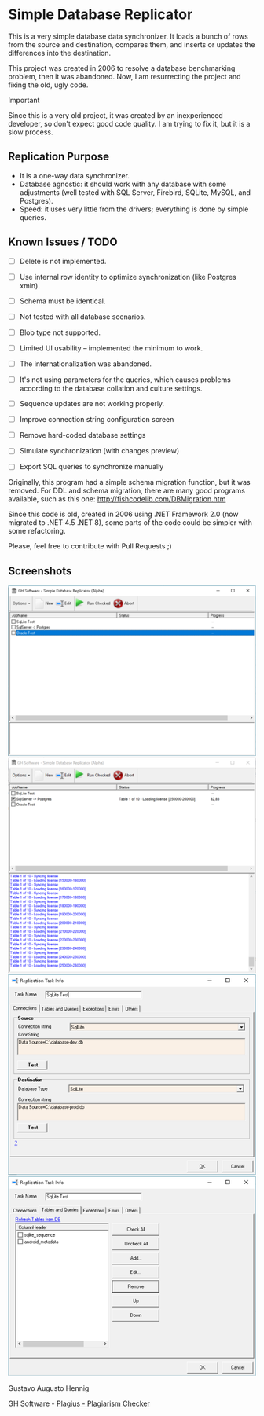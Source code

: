 ﻿# Simple Database Replicator

This is a very simple database data synchronizer. It loads a bunch of rows from the source and destination, compares them, and inserts or updates the differences into the destination.

This project was created in 2006 to resolve a database benchmarking problem, then it was abandoned. Now, I am resurrecting the project and fixing the old, ugly code.

> [!IMPORTANT]
> Since this is a very old project, it was created by an inexperienced developer, so don't expect good code quality. I am trying to fix it, but it is a slow process.

## Replication Purpose
 - It is a one-way data synchronizer.
 - Database agnostic: it should work with any database with some adjustments (well tested with SQL Server, Firebird, SQLite, MySQL, and Postgres).
 - Speed: it uses very little from the drivers; everything is done by simple queries.

## Known Issues / TODO
- [ ] Delete is not implemented.  
- [ ] Use internal row identity to optimize synchronization (like Postgres xmin).  
- [ ] Schema must be identical.  
- [ ] Not tested with all database scenarios.  
- [ ] Blob type not supported.  
- [ ] Limited UI usability – implemented the minimum to work.  
- [ ] The internationalization was abandoned.  
- [ ] It's not using parameters for the queries, which causes problems according to the database collation and culture settings.  
- [ ] Sequence updates are not working properly.  
- [ ] Improve connection string configuration screen  
- [ ] Remove hard-coded database settings  
- [ ] Simulate synchronization (with changes preview)
- [ ] Export SQL queries to synchronize manually



Originally, this program had a simple schema migration function, but it was removed. For DDL and schema migration, there are many good programs available, such as this one: 
  http://fishcodelib.com/DBMigration.htm

Since this code is old, created in 2006 using .NET Framework 2.0 (now migrated to ~~.NET 4.5~~ .NET 8), some parts of the code could be simpler with some refactoring.

Please, feel free to contribute with Pull Requests ;)

## Screenshots

![alt text](https://raw.githubusercontent.com/GustavoHennig/SimpleDatabaseReplicator/master/Screenshots/main-stopped.png "Main screen stopped")
![alt text](https://raw.githubusercontent.com/GustavoHennig/SimpleDatabaseReplicator/master/Screenshots/main-running.png "Main screen running")
![alt text](https://raw.githubusercontent.com/GustavoHennig/SimpleDatabaseReplicator/master/Screenshots/configuring-connection.png "Configuring connection strings")
![alt text](https://raw.githubusercontent.com/GustavoHennig/SimpleDatabaseReplicator/master/Screenshots/selecting-tables.png "Selecting tables")

Gustavo Augusto Hennig

GH Software - [Plagius - Plagiarism Checker](https://www.plagius.com/en)